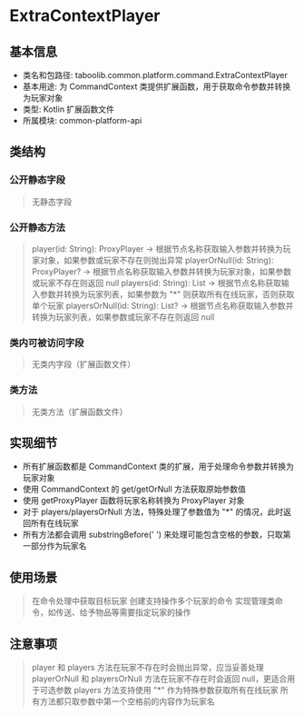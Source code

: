 # ExtraContextPlayer
## 基本信息 
- 类名和包路径: taboolib.common.platform.command.ExtraContextPlayer
- 基本用途: 为 CommandContext 类提供扩展函数，用于获取命令参数并转换为玩家对象
- 类型: Kotlin 扩展函数文件
- 所属模块: common-platform-api

## 类结构 
### 公开静态字段 
> 无静态字段

### 公开静态方法 
> player(id: String): ProxyPlayer -> 根据节点名称获取输入参数并转换为玩家对象，如果参数或玩家不存在则抛出异常
> playerOrNull(id: String): ProxyPlayer? -> 根据节点名称获取输入参数并转换为玩家对象，如果参数或玩家不存在则返回 null
> players(id: String): List<ProxyPlayer> -> 根据节点名称获取输入参数并转换为玩家列表，如果参数为 "*" 则获取所有在线玩家，否则获取单个玩家
> playersOrNull(id: String): List<ProxyPlayer>? -> 根据节点名称获取输入参数并转换为玩家列表，如果参数或玩家不存在则返回 null

### 类内可被访问字段 
> 无类内字段（扩展函数文件）

### 类方法
> 无类方法（扩展函数文件）

## 实现细节
- 所有扩展函数都是 CommandContext 类的扩展，用于处理命令参数并转换为玩家对象
- 使用 CommandContext 的 get/getOrNull 方法获取原始参数值
- 使用 getProxyPlayer 函数将玩家名称转换为 ProxyPlayer 对象
- 对于 players/playersOrNull 方法，特殊处理了参数值为 "*" 的情况，此时返回所有在线玩家
- 所有方法都会调用 substringBefore(' ') 来处理可能包含空格的参数，只取第一部分作为玩家名

## 使用场景 
> 在命令处理中获取目标玩家
> 创建支持操作多个玩家的命令
> 实现管理类命令，如传送、给予物品等需要指定玩家的操作

## 注意事项 
> player 和 players 方法在玩家不存在时会抛出异常，应当妥善处理
> playerOrNull 和 playersOrNull 方法在玩家不存在时会返回 null，更适合用于可选参数
> players 方法支持使用 "*" 作为特殊参数获取所有在线玩家
> 所有方法都只取参数中第一个空格前的内容作为玩家名